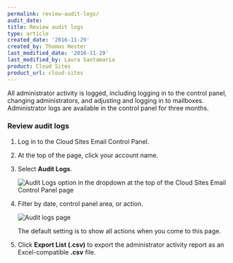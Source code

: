 ```yaml
---
permalink: review-audit-logs/
audit_date:
title: Review audit logs
type: article
created_date: '2016-11-29'
created_by: Thomas Hester
last_modified_date: '2016-11-29'
last_modified_by: Laura Santamaria
product: Cloud Sites
product_url: cloud-sites
---
```


All administrator activity is logged, including logging in to the control panel, changing administrators, and adjusting and logging in to mailboxes. Administrator logs are available in the control panel for three months.

### Review audit logs

1. Log in to the Cloud Sites Email Control Panel.

1. At the top of the page, click your account name.

1. Select **Audit Logs**.

    <img src="{% asset_path cloud-sites/review-audit-logs/auditlogs1.png %}" alt="Audit Logs option in the dropdown at the top of the Cloud Sites Email Control Panel page" />

1. Filter by date, control panel area, or action.

    <img src="{% asset_path cloud-sites/review-audit-logs/auditlogs2.png %}" alt="Audit logs page" />

    The default setting is to show all actions when you come to this page.

1. Click **Export List (.csv)** to export the administrator activity report as an Excel-compatible **.csv** file.
